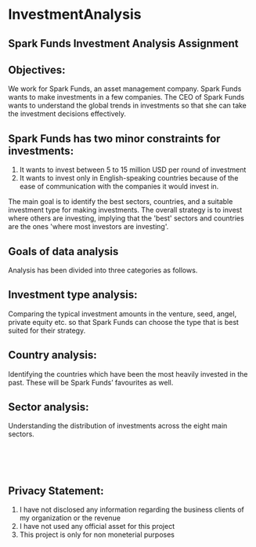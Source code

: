 # InvestmentAnalysis
## Spark Funds Investment Analysis Assignment
## Objectives:
We work for Spark Funds, an asset management company. Spark Funds wants to make investments in a few companies. The CEO of Spark Funds wants to understand the global trends in investments so that she can take the investment decisions effectively.

## Spark Funds has two minor constraints for investments:
1. It wants to invest between 5 to 15 million USD per round of investment
2. It wants to invest only in English-speaking countries because of the ease of communication with the companies it would invest in.

The main goal is to identify the best sectors, countries, and a suitable investment type for making investments. The overall strategy is to invest where others are investing, implying that the 'best' sectors and countries are the ones 'where most investors are investing'.

## Goals of data analysis

Analysis has been divided into three categories as follows.

## Investment type analysis:
Comparing the typical investment amounts in the venture, seed, angel, private equity etc. so that Spark Funds can choose the type that is best suited for their strategy.

## Country analysis:
Identifying the countries which have been the most heavily invested in the past. These will be Spark Funds’ favourites as well.

## Sector analysis:
Understanding the distribution of investments across the eight main sectors. 

<br><br><br>
## Privacy Statement: 
1. I have not disclosed any information regarding the business clients of my organization or the revenue 
2. I have not used any official asset for this project
3. This project is only for non moneterial purposes
